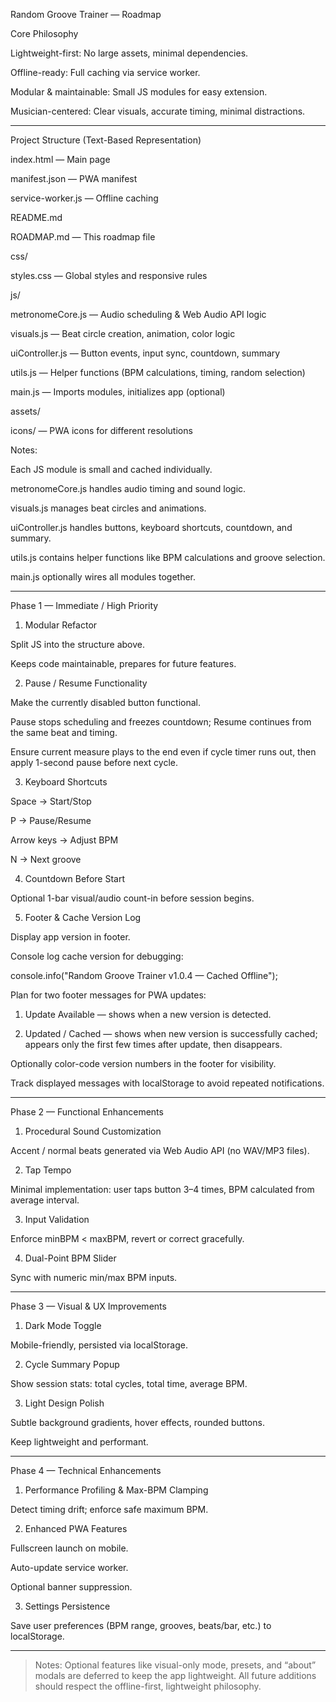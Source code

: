Random Groove Trainer — Roadmap

Core Philosophy

Lightweight-first: No large assets, minimal dependencies.

Offline-ready: Full caching via service worker.

Modular & maintainable: Small JS modules for easy extension.

Musician-centered: Clear visuals, accurate timing, minimal distractions.



---

Project Structure (Text-Based Representation)

index.html — Main page

manifest.json — PWA manifest

service-worker.js — Offline caching

README.md

ROADMAP.md — This roadmap file

css/

styles.css — Global styles and responsive rules


js/

metronomeCore.js — Audio scheduling & Web Audio API logic

visuals.js — Beat circle creation, animation, color logic

uiController.js — Button events, input sync, countdown, summary

utils.js — Helper functions (BPM calculations, timing, random selection)

main.js — Imports modules, initializes app (optional)


assets/

icons/ — PWA icons for different resolutions



Notes:

Each JS module is small and cached individually.

metronomeCore.js handles audio timing and sound logic.

visuals.js manages beat circles and animations.

uiController.js handles buttons, keyboard shortcuts, countdown, and summary.

utils.js contains helper functions like BPM calculations and groove selection.

main.js optionally wires all modules together.



---

Phase 1 — Immediate / High Priority

1. Modular Refactor

Split JS into the structure above.

Keeps code maintainable, prepares for future features.



2. Pause / Resume Functionality

Make the currently disabled button functional.

Pause stops scheduling and freezes countdown; Resume continues from the same beat and timing.

Ensure current measure plays to the end even if cycle timer runs out, then apply 1-second pause before next cycle.



3. Keyboard Shortcuts

Space → Start/Stop

P → Pause/Resume

Arrow keys → Adjust BPM

N → Next groove



4. Countdown Before Start

Optional 1-bar visual/audio count-in before session begins.



5. Footer & Cache Version Log

Display app version in footer.

Console log cache version for debugging:

console.info("Random Groove Trainer v1.0.4 — Cached Offline");

Plan for two footer messages for PWA updates:

1. Update Available — shows when a new version is detected.


2. Updated / Cached — shows when new version is successfully cached; appears only the first few times after update, then disappears.



Optionally color-code version numbers in the footer for visibility.

Track displayed messages with localStorage to avoid repeated notifications.





---

Phase 2 — Functional Enhancements

1. Procedural Sound Customization

Accent / normal beats generated via Web Audio API (no WAV/MP3 files).



2. Tap Tempo

Minimal implementation: user taps button 3–4 times, BPM calculated from average interval.



3. Input Validation

Enforce minBPM < maxBPM, revert or correct gracefully.



4. Dual-Point BPM Slider

Sync with numeric min/max BPM inputs.





---

Phase 3 — Visual & UX Improvements

1. Dark Mode Toggle

Mobile-friendly, persisted via localStorage.



2. Cycle Summary Popup

Show session stats: total cycles, total time, average BPM.



3. Light Design Polish

Subtle background gradients, hover effects, rounded buttons.

Keep lightweight and performant.





---

Phase 4 — Technical Enhancements

1. Performance Profiling & Max-BPM Clamping

Detect timing drift; enforce safe maximum BPM.



2. Enhanced PWA Features

Fullscreen launch on mobile.

Auto-update service worker.

Optional banner suppression.



3. Settings Persistence

Save user preferences (BPM range, grooves, beats/bar, etc.) to localStorage.





---

> Notes: Optional features like visual-only mode, presets, and “about” modals are deferred to keep the app lightweight. All future additions should respect the offline-first, lightweight philosophy.



